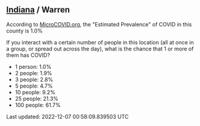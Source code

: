 
## [Indiana](/united-states/indiana) / Warren

According to [MicroCOVID.org](http://microcovid.org),
the "Estimated Prevalence" of COVID in this county is 1.0%

If you interact with a certain number of people in this location
(all at once in a group, or spread out across the day), what is the chance that
1 or more of them has COVID?

- 1 person: 1.0%
- 2 people: 1.9%
- 3 people: 2.8%
- 5 people: 4.7%
- 10 people: 9.2%
- 25 people: 21.3%
- 100 people: 61.7%

Last updated: 2022-12-07 00:58:09.839503 UTC
